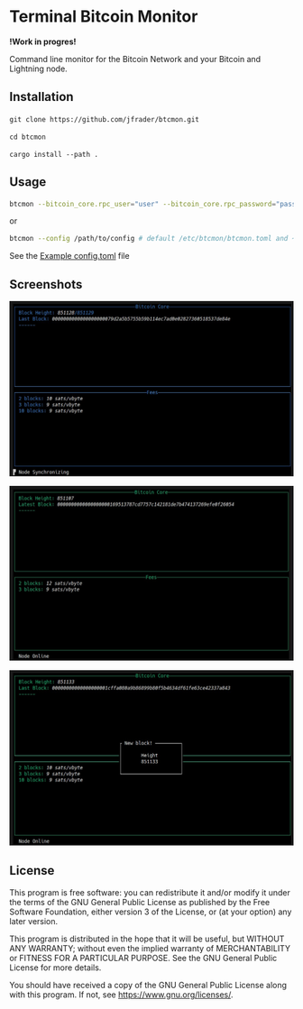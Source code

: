 # Terminal Bitcoin Monitor

**!Work in progres!**

Command line monitor for the Bitcoin Network and your Bitcoin and Lightning node.

## Installation

`git clone https://github.com/jfrader/btcmon.git`

`cd btcmon`

`cargo install --path .`

## Usage

```sh
btcmon --bitcoin_core.rpc_user="user" --bitcoin_core.rpc_password="password"
```
or

```sh
btcmon --config /path/to/config # default /etc/btcmon/btcmon.toml and ~/.btcmon/btcmon.toml
```

See the [Example config.toml](share/config/example.toml) file

## Screenshots

![1](share/screenshots/1.jpg?raw=true)

![2](share/screenshots/2.jpg?raw=true)

![3](share/screenshots/3.jpg?raw=true)

## License

This program is free software: you can redistribute it and/or modify it under the terms of the GNU General Public License as published by the Free Software Foundation, either version 3 of the License, or (at your option) any later version.

This program is distributed in the hope that it will be useful, but WITHOUT ANY WARRANTY; without even the implied warranty of MERCHANTABILITY or FITNESS FOR A PARTICULAR PURPOSE. See the GNU General Public License for more details.

You should have received a copy of the GNU General Public License along with this program. If not, see <https://www.gnu.org/licenses/>.
